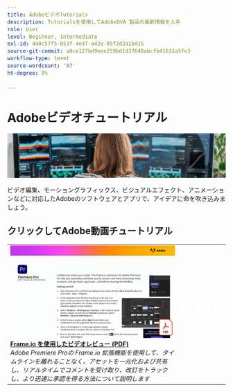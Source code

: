 ```yaml
---
title: AdobeビデオTutorials
description: Tutorialsを使用してAdobeDVA 製品の最新情報を入手
role: User
level: Beginner, Intermediate
exl-id: 4a0c57f5-053f-4e47-a42e-05f2d2a1bd15
source-git-commit: a8ce127bd9eee259bd1d37640abcfb41631a5fe3
workflow-type: tm+mt
source-wordcount: '87'
ht-degree: 0%

---
```


# Adobeビデオチュートリアル

![Creative CloudHero Image](../assets/CCEbanner-DVA.png)

ビデオ編集、モーショングラフィックス、ビジュアルエフェクト、アニメーションなどに対応したAdobeのソフトウェアとアプリで、アイデアに命を吹き込みましょう。

## クリックしてAdobe動画チュートリアル

<table>
<tr>
 <td>
   <a href="video-review-frame-io.md">
      <img alt="Frame-io を使用したビデオレビュー" src="assets/Videoreviewwithframe.jpg" />
   </a>
    <div>
   <a href="video-review-frame-io.md"><strong>Frame.io を使用したビデオレビュー (PDF)</strong></a>
    </div>
    <em>Adobe Premiere Proの Frame.io 拡張機能を使用して、タイムラインを離れることなく、アセットを一元化および共有し、リアルタイムでコメントを受け取り、改訂をトラックし、より迅速に承認を得る方法について説明します </em>
    <br>
  </td>
  <td>
    <img alt="スペーサー" src="../assets/acrobat_PDF_whitespacer_96.png" />
    <div>
    <br>
  </td>
  <td>
    <img alt="スペーサー" src="../assets/acrobat_PDF_whitespacer_96.png" />
    <div>
    <br>
  </td>
  <td>
    <img alt="スペーサー" src="../assets/acrobat_PDF_whitespacer_96.png" />
    <div>
    <br>
  </td>
</tr>
</table>
